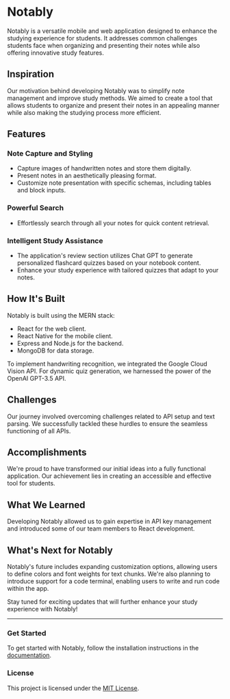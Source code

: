 # Notably

Notably is a versatile mobile and web application designed to enhance the studying experience for students. It addresses common challenges students face when organizing and presenting their notes while also offering innovative study features.

## Inspiration
Our motivation behind developing Notably was to simplify note management and improve study methods. We aimed to create a tool that allows students to organize and present their notes in an appealing manner while also making the studying process more efficient.


## Features

### Note Capture and Styling
- Capture images of handwritten notes and store them digitally.
- Present notes in an aesthetically pleasing format.
- Customize note presentation with specific schemas, including tables and block inputs.

### Powerful Search
- Effortlessly search through all your notes for quick content retrieval.

### Intelligent Study Assistance
- The application's review section utilizes Chat GPT to generate personalized flashcard quizzes based on your notebook content.
- Enhance your study experience with tailored quizzes that adapt to your notes.

## How It's Built
Notably is built using the MERN stack:
- React for the web client. 
- React Native for the mobile client.
- Express and Node.js for the backend.
- MongoDB for data storage.

To implement handwriting recognition, we integrated the Google Cloud Vision API. For dynamic quiz generation, we harnessed the power of the OpenAI GPT-3.5 API.

## Challenges
Our journey involved overcoming challenges related to API setup and text parsing. We successfully tackled these hurdles to ensure the seamless functioning of all APIs.

## Accomplishments
We're proud to have transformed our initial ideas into a fully functional application. Our achievement lies in creating an accessible and effective tool for students.

## What We Learned
Developing Notably allowed us to gain expertise in API key management and introduced some of our team members to React development.

## What's Next for Notably
Notably's future includes expanding customization options, allowing users to define colors and font weights for text chunks. We're also planning to introduce support for a code terminal, enabling users to write and run code within the app.

Stay tuned for exciting updates that will further enhance your study experience with Notably!

---

### Get Started
To get started with Notably, follow the installation instructions in the [documentation](link-to-documentation).

### License
This project is licensed under the [MIT License](link-to-license).
